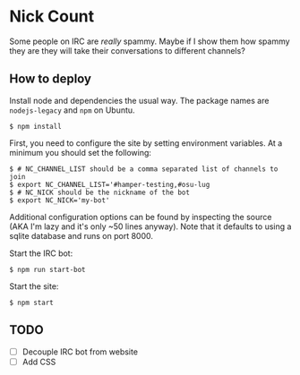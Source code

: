Nick Count
==========

Some people on IRC are *really* spammy. Maybe if I show them how spammy they
are they will take their conversations to different channels?

How to deploy
-------------
Install node and dependencies the usual way. The package names are 
`nodejs-legacy` and `npm` on Ubuntu.

```shell
$ npm install
```
First, you need to configure the site by setting environment variables. At a
minimum you should set the following:
```shell
$ # NC_CHANNEL_LIST should be a comma separated list of channels to join
$ export NC_CHANNEL_LIST='#hamper-testing,#osu-lug
$ # NC_NICK should be the nickname of the bot
$ export NC_NICK='my-bot'
```
Additional configuration options can be found by inspecting the source (AKA I'm
lazy and it's only ~50 lines anyway). Note that it defaults to using a sqlite
database and runs on port 8000.

Start the IRC bot:
```shell
$ npm run start-bot
```
Start the site:
```shell
$ npm start
```


TODO
----
- [ ] Decouple IRC bot from website
- [ ] Add CSS
